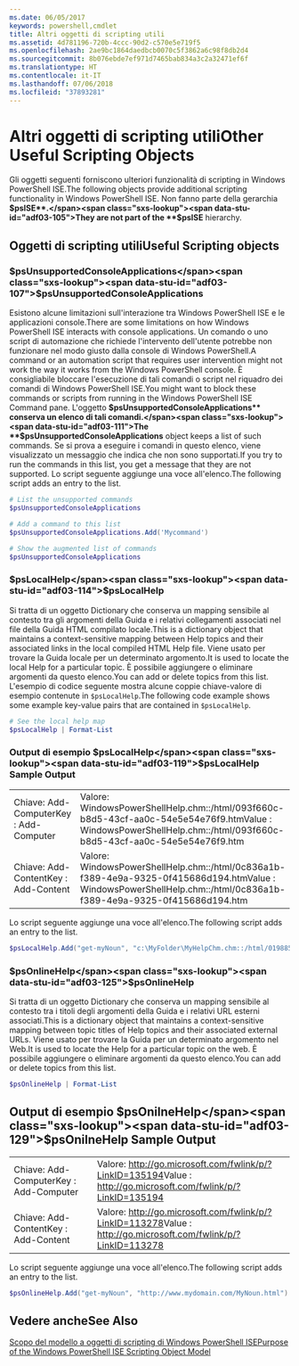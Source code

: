 ```yaml
---
ms.date: 06/05/2017
keywords: powershell,cmdlet
title: Altri oggetti di scripting utili
ms.assetid: 4d781196-720b-4ccc-90d2-c570e5e719f5
ms.openlocfilehash: 2ae9bc1864daedbcb0070c5f3862a6c98f8db2d4
ms.sourcegitcommit: 8b076ebde7ef971d7465bab834a3c2a32471ef6f
ms.translationtype: HT
ms.contentlocale: it-IT
ms.lasthandoff: 07/06/2018
ms.locfileid: "37893281"
---
```

# <a name="other-useful-scripting-objects"></a><span data-ttu-id="adf03-103">Altri oggetti di scripting utili</span><span class="sxs-lookup"><span data-stu-id="adf03-103">Other Useful Scripting Objects</span></span>

<span data-ttu-id="adf03-104">Gli oggetti seguenti forniscono ulteriori funzionalità di scripting in Windows PowerShell ISE.</span><span class="sxs-lookup"><span data-stu-id="adf03-104">The following objects provide additional scripting functionality in Windows PowerShell ISE.</span></span> <span data-ttu-id="adf03-105">Non fanno parte della gerarchia **$psISE**.</span><span class="sxs-lookup"><span data-stu-id="adf03-105">They are not part of the **$psISE** hierarchy.</span></span>

## <a name="useful-scripting-objects"></a><span data-ttu-id="adf03-106">Oggetti di scripting utili</span><span class="sxs-lookup"><span data-stu-id="adf03-106">Useful Scripting objects</span></span>

### <a name="psunsupportedconsoleapplications"></a><span data-ttu-id="adf03-107">$psUnsupportedConsoleApplications</span><span class="sxs-lookup"><span data-stu-id="adf03-107">$psUnsupportedConsoleApplications</span></span>

<span data-ttu-id="adf03-108">Esistono alcune limitazioni sull'interazione tra Windows PowerShell ISE e le applicazioni console.</span><span class="sxs-lookup"><span data-stu-id="adf03-108">There are some limitations on how Windows PowerShell ISE interacts with console applications.</span></span> <span data-ttu-id="adf03-109">Un comando o uno script di automazione che richiede l'intervento dell'utente potrebbe non funzionare nel modo giusto dalla console di Windows PowerShell.</span><span class="sxs-lookup"><span data-stu-id="adf03-109">A command or an automation script that requires user intervention might not work the way it works from the Windows PowerShell console.</span></span> <span data-ttu-id="adf03-110">È consigliabile bloccare l'esecuzione di tali comandi o script nel riquadro dei comandi di Windows PowerShell ISE.</span><span class="sxs-lookup"><span data-stu-id="adf03-110">You might want to block these commands or scripts from running in the Windows PowerShell ISE Command pane.</span></span> <span data-ttu-id="adf03-111">L'oggetto **$psUnsupportedConsoleApplications** conserva un elenco di tali comandi.</span><span class="sxs-lookup"><span data-stu-id="adf03-111">The **$psUnsupportedConsoleApplications** object keeps a list of such commands.</span></span> <span data-ttu-id="adf03-112">Se si prova a eseguire i comandi in questo elenco, viene visualizzato un messaggio che indica che non sono supportati.</span><span class="sxs-lookup"><span data-stu-id="adf03-112">If you try to run the commands in this list, you get a message that they are not supported.</span></span> <span data-ttu-id="adf03-113">Lo script seguente aggiunge una voce all'elenco.</span><span class="sxs-lookup"><span data-stu-id="adf03-113">The following script adds an entry to the list.</span></span>

```powershell
# List the unsupported commands
$psUnsupportedConsoleApplications

# Add a command to this list
$psUnsupportedConsoleApplications.Add('Mycommand')

# Show the augmented list of commands
$psUnsupportedConsoleApplications
```

### <a name="pslocalhelp"></a><span data-ttu-id="adf03-114">$psLocalHelp</span><span class="sxs-lookup"><span data-stu-id="adf03-114">$psLocalHelp</span></span>

<span data-ttu-id="adf03-115">Si tratta di un oggetto Dictionary che conserva un mapping sensibile al contesto tra gli argomenti della Guida e i relativi collegamenti associati nel file della Guida HTML compilato locale.</span><span class="sxs-lookup"><span data-stu-id="adf03-115">This is a dictionary object that maintains a context-sensitive mapping between Help topics and their associated links in the local compiled HTML Help file.</span></span> <span data-ttu-id="adf03-116">Viene usato per trovare la Guida locale per un determinato argomento.</span><span class="sxs-lookup"><span data-stu-id="adf03-116">It is used to locate the local Help for a particular topic.</span></span> <span data-ttu-id="adf03-117">È possibile aggiungere o eliminare argomenti da questo elenco.</span><span class="sxs-lookup"><span data-stu-id="adf03-117">You can add or delete topics from this list.</span></span> <span data-ttu-id="adf03-118">L'esempio di codice seguente mostra alcune coppie chiave-valore di esempio contenute in `$psLocalHelp`.</span><span class="sxs-lookup"><span data-stu-id="adf03-118">The following code example shows some example key-value pairs that are contained in `$psLocalHelp`.</span></span>

```powershell
# See the local help map
$psLocalHelp | Format-List
```

### <a name="pslocalhelp-sample-output"></a><span data-ttu-id="adf03-119">Output di esempio $psLocalHelp</span><span class="sxs-lookup"><span data-stu-id="adf03-119">$psLocalHelp Sample Output</span></span>

|||
|-|-|
|<span data-ttu-id="adf03-120">Chiave: Add-Computer</span><span class="sxs-lookup"><span data-stu-id="adf03-120">Key : Add-Computer</span></span>|<span data-ttu-id="adf03-121">Valore: WindowsPowerShellHelp.chm::/html/093f660c-b8d5-43cf-aa0c-54e5e54e76f9.htm</span><span class="sxs-lookup"><span data-stu-id="adf03-121">Value : WindowsPowerShellHelp.chm::/html/093f660c-b8d5-43cf-aa0c-54e5e54e76f9.htm</span></span>|
|<span data-ttu-id="adf03-122">Chiave: Add-Content</span><span class="sxs-lookup"><span data-stu-id="adf03-122">Key : Add-Content</span></span>|<span data-ttu-id="adf03-123">Valore: WindowsPowerShellHelp.chm::/html/0c836a1b-f389-4e9a-9325-0f415686d194.htm</span><span class="sxs-lookup"><span data-stu-id="adf03-123">Value : WindowsPowerShellHelp.chm::/html/0c836a1b-f389-4e9a-9325-0f415686d194.htm</span></span>|

<span data-ttu-id="adf03-124">Lo script seguente aggiunge una voce all'elenco.</span><span class="sxs-lookup"><span data-stu-id="adf03-124">The following script adds an entry to the list.</span></span>

```powershell
$psLocalHelp.Add("get-myNoun", "c:\MyFolder\MyHelpChm.chm::/html/0198854a-1298-57ae-aa0c-87b5e5a84712.htm")
```

### <a name="psonlinehelp"></a><span data-ttu-id="adf03-125">$psOnlineHelp</span><span class="sxs-lookup"><span data-stu-id="adf03-125">$psOnlineHelp</span></span>

<span data-ttu-id="adf03-126">Si tratta di un oggetto Dictionary che conserva un mapping sensibile al contesto tra i titoli degli argomenti della Guida e i relativi URL esterni associati.</span><span class="sxs-lookup"><span data-stu-id="adf03-126">This is a dictionary object that maintains a context-sensitive mapping between topic titles of Help topics and their associated external URLs.</span></span> <span data-ttu-id="adf03-127">Viene usato per trovare la Guida per un determinato argomento nel Web.</span><span class="sxs-lookup"><span data-stu-id="adf03-127">It is used to locate the Help for a particular topic on the web.</span></span> <span data-ttu-id="adf03-128">È possibile aggiungere o eliminare argomenti da questo elenco.</span><span class="sxs-lookup"><span data-stu-id="adf03-128">You can add or delete topics from this list.</span></span>

```powershell
$psOnlineHelp | Format-List
```

## <a name="psonilnehelp-sample-output"></a><span data-ttu-id="adf03-129">Output di esempio $psOnilneHelp</span><span class="sxs-lookup"><span data-stu-id="adf03-129">$psOnilneHelp Sample Output</span></span>

|||
|-|-|
|<span data-ttu-id="adf03-130">Chiave: Add-Computer</span><span class="sxs-lookup"><span data-stu-id="adf03-130">Key : Add-Computer</span></span>|<span data-ttu-id="adf03-131">Valore: http://go.microsoft.com/fwlink/p/?LinkID=135194</span><span class="sxs-lookup"><span data-stu-id="adf03-131">Value : http://go.microsoft.com/fwlink/p/?LinkID=135194</span></span>|
|<span data-ttu-id="adf03-132">Chiave: Add-Content</span><span class="sxs-lookup"><span data-stu-id="adf03-132">Key : Add-Content</span></span>|<span data-ttu-id="adf03-133">Valore: http://go.microsoft.com/fwlink/p/?LinkID=113278</span><span class="sxs-lookup"><span data-stu-id="adf03-133">Value : http://go.microsoft.com/fwlink/p/?LinkID=113278</span></span>|

<span data-ttu-id="adf03-134">Lo script seguente aggiunge una voce all'elenco.</span><span class="sxs-lookup"><span data-stu-id="adf03-134">The following script adds an entry to the list.</span></span>

```powershell
$psOnlineHelp.Add("get-myNoun", "http://www.mydomain.com/MyNoun.html")
```

## <a name="see-also"></a><span data-ttu-id="adf03-135">Vedere anche</span><span class="sxs-lookup"><span data-stu-id="adf03-135">See Also</span></span>

[<span data-ttu-id="adf03-136">Scopo del modello a oggetti di scripting di Windows PowerShell ISE</span><span class="sxs-lookup"><span data-stu-id="adf03-136">Purpose of the Windows PowerShell ISE Scripting Object Model</span></span>](../../core-powershell/ise/Purpose-of-the-Windows-PowerShell-ISE-Scripting-Object-Model.md)